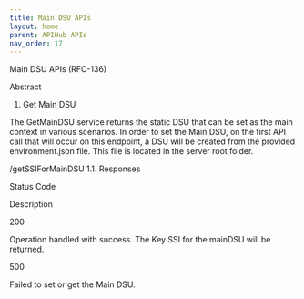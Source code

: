 ```yaml
---
title: Main DSU APIs 
layout: home
parent: APIHub APIs
nav_order: 17
---
```


Main DSU APIs (RFC-136)

Abstract
1. Get Main DSU        

The GetMainDSU service returns the static DSU that can be set as the main context in various scenarios. In order to set the Main DSU, on the first API call that will occur on this endpoint, a DSU will be created from the provided environment.json file. This file is located in the server root folder.

	

/getSSIForMainDSU
1.1. Responses

Status Code
	

Description

200
	

Operation handled with success. The Key SSI for the mainDSU will be returned.

500
	

Failed to set or get the Main DSU.

